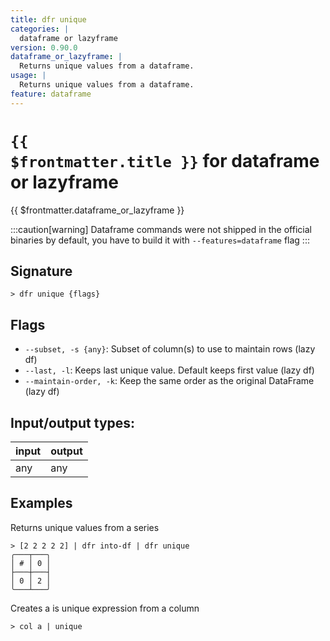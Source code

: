 ```yaml
---
title: dfr unique
categories: |
  dataframe or lazyframe
version: 0.90.0
dataframe_or_lazyframe: |
  Returns unique values from a dataframe.
usage: |
  Returns unique values from a dataframe.
feature: dataframe
---
```


<!-- This file is automatically generated. Please edit the command in https://github.com/nushell/nushell instead. -->

# <code>{{ $frontmatter.title }}</code> for dataframe or lazyframe

<div class='command-title'>{{ $frontmatter.dataframe_or_lazyframe }}</div>

:::caution[warning]
Dataframe commands were not shipped in the official binaries by default, you have to build it with `--features=dataframe` flag
:::

## Signature

`> dfr unique {flags} `

## Flags

- `--subset, -s {any}`: Subset of column(s) to use to maintain rows (lazy df)
- `--last, -l`: Keeps last unique value. Default keeps first value (lazy df)
- `--maintain-order, -k`: Keep the same order as the original DataFrame (lazy df)

## Input/output types:

| input | output |
| ----- | ------ |
| any   | any    |

## Examples

Returns unique values from a series

```nu
> [2 2 2 2 2] | dfr into-df | dfr unique
╭───┬───╮
│ # │ 0 │
├───┼───┤
│ 0 │ 2 │
╰───┴───╯

```

Creates a is unique expression from a column

```nu
> col a | unique

```
